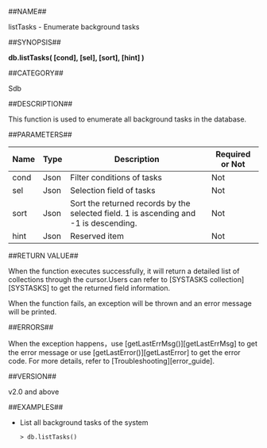 ##NAME##

listTasks - Enumerate background tasks

##SYNOPSIS##

**db.listTasks( [cond], [sel], [sort], [hint] )**

##CATEGORY##

Sdb

##DESCRIPTION##

This function is used to enumerate all background tasks in the database.

##PARAMETERS##

| Name    | Type   | Description    | Required or Not |
|---------|--------|----------------|-----------------|
| cond   | Json  | Filter conditions of tasks | Not  |
| sel 	 | Json  | Selection field of tasks | Not 		|
| sort   | Json   | Sort the returned records by the selected field. 1 is ascending and -1 is descending.        	| Not 	    |
| hint 	 | Json  | Reserved item 														| Not 	    |

##RETURN VALUE##

When the function executes successfully, it will return a detailed list of collections through the cursor.Users can refer to [SYSTASKS collection][SYSTASKS] to get the returned field information.

When the function fails, an exception will be thrown and an error message will be printed.

##ERRORS##

When the exception happens，use [getLastErrMsg()][getLastErrMsg] to get the error message or use [getLastError()][getLastError] to get the error code. For more details, refer to [Troubleshooting][error_guide].

##VERSION##

v2.0 and above

##EXAMPLES##

* List all background tasks of the system

	```lang-javascript
	> db.listTasks()
	```

[^_^]:
     Links
[getLastErrMsg]:manual/Manual/Sequoiadb_Command/Global/getLastErrMsg.md
[getLastError]:manual/Manual/Sequoiadb_Command/Global/getLastError.md
[error_guide]:manual/FAQ/faq_sdb.md
[SYSTASKS]:manual/Manual/Catalog_Table/SYSTASKS.md